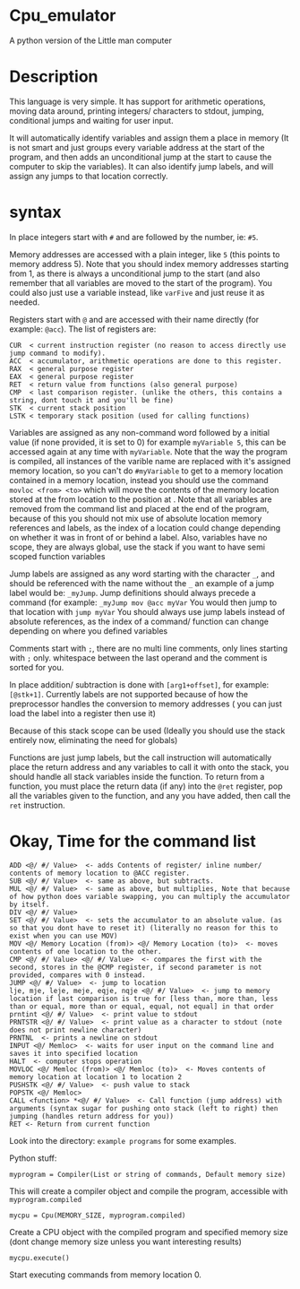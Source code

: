 # Cpu_emulator

A python version of the Little man computer

# Description

This language is very simple. It has support for arithmetic operations, moving data around, printing integers/ characters to stdout, jumping, conditional jumps and waiting for user input.

It will automatically identify variables and assign them a place in memory (It is not smart and just groups every variable address at the start of the program, and then adds an unconditional jump at the start to cause the computer to skip the variables). It can also identify jump labels, and will assign any jumps to that location correctly.

# syntax

In place integers start with `#` and are followed by the number, ie: `#5`.

Memory addresses are accessed with a plain integer, like `5` (this points to memory address 5). Note that you should index memory addresses starting from 1, as there is always a unconditional jump to the start (and also remember that all variables are moved to the start of the program). You could also just use a variable instead, like `varFive` and just reuse it as needed.

Registers start with `@` and are accessed with their name directly (for example: `@acc`). The list of registers are:

```
CUR  < current instruction register (no reason to access directly use jump command to modify).
ACC  < accumulator, arithmetic operations are done to this register.
RAX  < general purpose register
EAX  < general purpose register
RET  < return value from functions (also general purpose)
CMP  < last comparison register. (unlike the others, this contains a string, dont touch it and you'll be fine)
STK  < current stack position
LSTK < temporary stack position (used for calling functions)
```

Variables are assigned as any non-command word followed by a initial value (if none provided, it is set to 0) for example `myVariable 5`, this can be accessed again at any time with `myVariable`. Note that the way the program is compiled, all instances of the varible name are replaced with it's assigned memory location, so you can't do `#myVariable` to get to a memory location contained in a memory location, instead you should use the command `movloc <from> <to>` which will move the contents of the memory location stored at the from location to the position at <to>. Note that all variables are removed from the command list and placed at the end of the program, because of this you should not mix use of absolute location memory references and labels, as the index of a location could change depending on whether it was in front of or behind a label. Also, variables have no scope, they are always global, use the stack if you want to have semi scoped function variables

Jump labels are assigned as any word starting with the character `_`, and should be referenced with the name without the `_` an example of a jump label would be: `_myJump`. Jump definitions should always precede a command (for example: `_myJump mov @acc myVar` You would then jump to that location with `jump myVar` You should always use jump labels instead of absolute references, as the index of a command/ function can change depending on where you defined variables

Comments start with `;`, there are no multi line comments, only lines starting with `;` only. whitespace between the last operand and the comment is sorted for you.

In place addition/ subtraction is done with `[arg1+offset]`, for example: `[@stk+1]`. Currently labels are not supported because of how the preprocessor handles the conversion to memory addresses ( you can just load the label into a register then use it)

Because of this stack scope can be used (Ideally you should use the stack entirely now, eliminating the need for globals)

Functions are just jump labels, but the call instruction will automatically place the return address and any variables to call it with onto the stack, you should handle all stack variables inside the function. To return from a function, you must place the return data (if any) into the `@ret` register, pop all the variables given to the function, and any you have added, then call the `ret` instruction.

# Okay, Time for the command list

```
ADD <@/ #/ Value>  <- adds Contents of register/ inline number/ contents of memory location to @ACC register.
SUB <@/ #/ Value>  <- same as above, but subtracts.
MUL <@/ #/ Value>  <- same as above, but multiplies, Note that because of how python does variable swapping, you can multiply the accumulator by itself.
DIV <@/ #/ Value>
SET <@/ #/ Value>  <- sets the accumulator to an absolute value. (as so that you dont have to reset it) (literally no reason for this to exist when you can use MOV)
MOV <@/ Memory Location (from)> <@/ Memory Location (to)>  <- moves contents of one location to the other.
CMP <@/ #/ Value> <@/ #/ Value>  <- compares the first with the second, stores in the @CMP register, if second parameter is not provided, compares with 0 instead.
JUMP <@/ #/ Value>  <- jump to location
lje, mje, leje, meje, eqje, nqje <@/ #/ Value>  <- jump to memory location if last comparison is true for [less than, more than, less than or equal, more than or equal, equal, not equal] in that order
prntint <@/ #/ Value>  <- print value to stdout
PRNTSTR <@/ #/ Value>  <- print value as a character to stdout (note does not print newline character)
PRNTNL  <- prints a newline on stdout
INPUT <@/ Memloc>  <- waits for user input on the command line and saves it into specified location
HALT  <- computer stops operation
MOVLOC <@/ Memloc (from)> <@/ Memloc (to)>  <- Moves contents of memory location at location 1 to location 2
PUSHSTK <@/ #/ Value>  <- push value to stack
POPSTK <@/ Memloc>
CALL <function> *<@/ #/ Value>  <- Call function (jump address) with arguments (syntax sugar for pushing onto stack (left to right) then jumping (handles return address for you))
RET <- Return from current function
```

Look into the directory: `example programs` for some examples.

Python stuff:

```
myprogram = Compiler(List or string of commands, Default memory size)
```

This will create a compiler object and compile the program, accessible with `myprogram.compiled`

```
mycpu = Cpu(MEMORY_SIZE, myprogram.compiled)
```

Create a CPU object with the compiled program and specified memory size (dont change memory size unless you want interesting results)

```
mycpu.execute()
```

Start executing commands from memory location 0.

